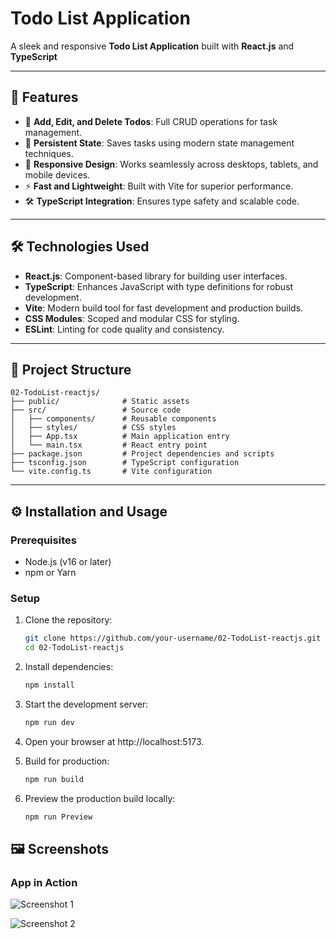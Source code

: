 
# Todo List Application

A sleek and responsive **Todo List Application** built with **React.js** and **TypeScript**

---

## 🚀 Features

- 📝 **Add, Edit, and Delete Todos**: Full CRUD operations for task management.
- 📂 **Persistent State**: Saves tasks using modern state management techniques.
- 📱 **Responsive Design**: Works seamlessly across desktops, tablets, and mobile devices.
- ⚡ **Fast and Lightweight**: Built with Vite for superior performance.
- 🛠️ **TypeScript Integration**: Ensures type safety and scalable code.

---

## 🛠️ Technologies Used

- **React.js**: Component-based library for building user interfaces.
- **TypeScript**: Enhances JavaScript with type definitions for robust development.
- **Vite**: Modern build tool for fast development and production builds.
- **CSS Modules**: Scoped and modular CSS for styling.
- **ESLint**: Linting for code quality and consistency.

---


## 📂 Project Structure

    
    02-TodoList-reactjs/
    ├── public/              # Static assets
    ├── src/                 # Source code
    │   ├── components/      # Reusable components
    │   ├── styles/          # CSS styles
    │   ├── App.tsx          # Main application entry
    │   └── main.tsx         # React entry point
    ├── package.json         # Project dependencies and scripts
    ├── tsconfig.json        # TypeScript configuration
    └── vite.config.ts       # Vite configuration

---
## ⚙️ Installation and Usage

### Prerequisites
- Node.js (v16 or later)
- npm or Yarn

### Setup
1. Clone the repository:
   ```bash
   git clone https://github.com/your-username/02-TodoList-reactjs.git
   cd 02-TodoList-reactjs

2.	Install dependencies:
    ```bash
    npm install

3.	Start the development server:
    ```bash
    npm run dev

4.	Open your browser at http://localhost:5173.

5.	Build for production:
    ```bash
    npm run build

6.	Preview the production build locally:
    ```bash
    npm run Preview

## 🖼️ Screenshots

### App in Action
![Screenshot 1](public/screenshots/Screenshot_1.png)

![Screenshot 2](public/screenshots/Screenshot_2.png)

